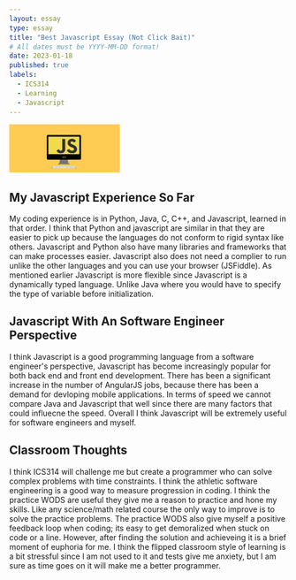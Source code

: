 ```yaml
---
layout: essay
type: essay
title: "Best Javascript Essay (Not Click Bait)"
# All dates must be YYYY-MM-DD format!
date: 2023-01-18
published: true
labels:
  - ICS314
  - Learning
  - Javascript
---
```


<img width="200px" class="rounded float-start pe-4" src="../img/javascript.png">
  
## My Javascript Experience So Far
  
  My coding experience is in Python, Java, C, C++, and Javascript, learned in that order. I think that Python and javascript are similar in that they are easier to pick up because the languages do not conform to rigid syntax like others.  Javascript and Python also have many libraries and frameworks that can make processes easier.  Javascript also does not need a complier to run unlike the other languages and you can use your browser (JSFiddle).  As mentioned earlier Javascript is more flexible since Javascript is a dynamically typed language.  Unlike Java where you would have to specify the type of variable before initialization.  
  
## Javascript With An Software Engineer Perspective
  
  I think Javascript is a good programming language from a software engineer's perspective, Javascript has become increasingly popular for both back end and front end development. There has been a significant increase in the number of AngularJS jobs, because there has been a demand for devloping mobile applications. In terms of speed we cannot compare Java and Javascript that well since there are many factors that could influecne the speed. Overall I think Javascript will be extremely useful for software engineers and myself.
  
## Classroom Thoughts
  
  I think ICS314 will challenge me but create a programmer who can solve complex problems with time constraints.  I think the athletic software engineering is a good way to measure progression in coding.  I think the practice WODS are useful they give me a reason to practice and hone my skills.  Like any science/math related course the only way to improve is to solve the practice problems.  The practice WODS also give myself a positive feedback loop when coding; its easy to get demoralized when stuck on code or a line.  However, after finding the solution and achieveing it is a brief moment of euphoria for me.  I think the flipped classroom style of learning is a bit stressful since I am not used to it and tests give me anxiety, but I am sure as time goes on it will make me a better programmer.
